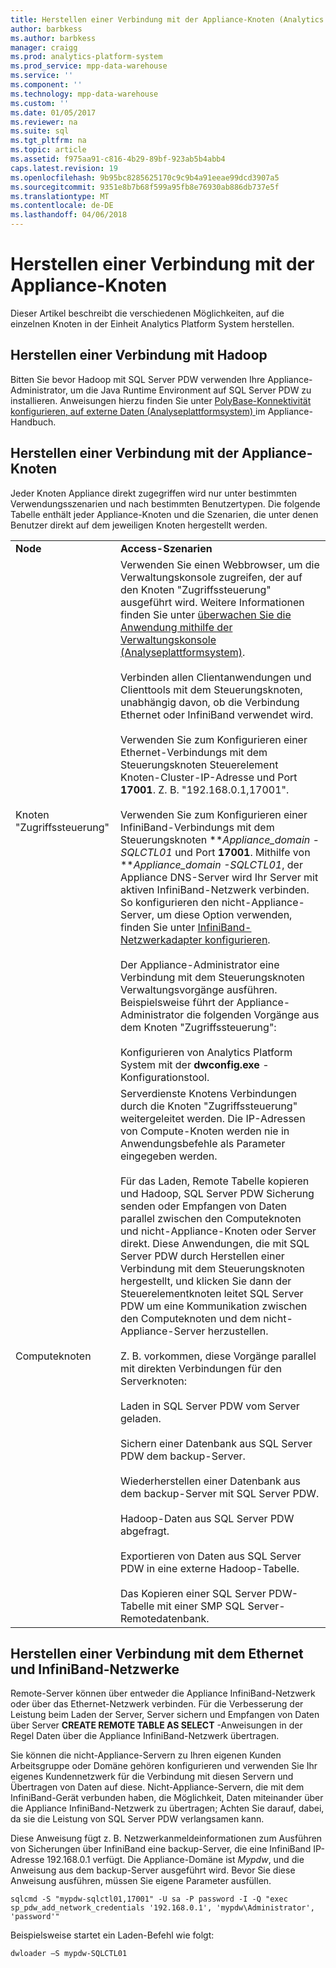 ```yaml
---
title: Herstellen einer Verbindung mit der Appliance-Knoten (Analytics Platform System)
author: barbkess
ms.author: barbkess
manager: craigg
ms.prod: analytics-platform-system
ms.prod_service: mpp-data-warehouse
ms.service: ''
ms.component: ''
ms.technology: mpp-data-warehouse
ms.custom: ''
ms.date: 01/05/2017
ms.reviewer: na
ms.suite: sql
ms.tgt_pltfrm: na
ms.topic: article
ms.assetid: f975aa91-c816-4b29-89bf-923ab5b4abb4
caps.latest.revision: 19
ms.openlocfilehash: 9b95bc8285625170c9c9b4a91eeae99dcd3907a5
ms.sourcegitcommit: 9351e8b7b68f599a95fb8e76930ab886db737e5f
ms.translationtype: MT
ms.contentlocale: de-DE
ms.lasthandoff: 04/06/2018
---
```

# <a name="connect-to-appliance-nodes"></a>Herstellen einer Verbindung mit der Appliance-Knoten
Dieser Artikel beschreibt die verschiedenen Möglichkeiten, auf die einzelnen Knoten in der Einheit Analytics Platform System herstellen.  
  
## <a name="connecting-with-hadoop"></a>Herstellen einer Verbindung mit Hadoop  
Bitten Sie bevor Hadoop mit SQL Server PDW verwenden Ihre Appliance-Administrator, um die Java Runtime Environment auf SQL Server PDW zu installieren. Anweisungen hierzu finden Sie unter [PolyBase-Konnektivität konfigurieren, auf externe Daten &#40;Analyseplattformsystem&#41; ](configure-polybase-connectivity-to-external-data.md) im Appliance-Handbuch.  
  
## <a name="ConnectingToIndividualNodes"></a>Herstellen einer Verbindung mit der Appliance-Knoten  
Jeder Knoten Appliance direkt zugegriffen wird nur unter bestimmten Verwendungsszenarien und nach bestimmten Benutzertypen. Die folgende Tabelle enthält jeder Appliance-Knoten und die Szenarien, die unter denen Benutzer direkt auf dem jeweiligen Knoten hergestellt werden.  
  
<!-- MISSING LINKS For information on the purpose of each node, see [Understanding SQL Server PDW &#40;SQL Server PDW&#41;](../sqlpdw/understanding-sql-server-pdw-sql-server-pdw.md).  -->  
  
|||  
|-|-|  
|**Node**|**Access-Szenarien**|  
|Knoten "Zugriffssteuerung"|Verwenden Sie einen Webbrowser, um die Verwaltungskonsole zugreifen, der auf den Knoten "Zugriffssteuerung" ausgeführt wird. Weitere Informationen finden Sie unter [überwachen Sie die Anwendung mithilfe der Verwaltungskonsole &#40;Analyseplattformsystem&#41;](monitor-the-appliance-by-using-the-admin-console.md).<br /><br />Verbinden allen Clientanwendungen und Clienttools mit dem Steuerungsknoten, unabhängig davon, ob die Verbindung Ethernet oder InfiniBand verwendet wird.<br /><br />Verwenden Sie zum Konfigurieren einer Ethernet-Verbindungs mit dem Steuerungsknoten Steuerelement Knoten-Cluster-IP-Adresse und Port **17001**. Z. B. "192.168.0.1,17001".<br /><br />Verwenden Sie zum Konfigurieren einer InfiniBand-Verbindungs mit dem Steuerungsknoten ***Appliance_domain *-SQLCTL01** und Port **17001**. Mithilfe von ***Appliance_domain *-SQLCTL01**, der Appliance DNS-Server wird Ihr Server mit aktiven InfiniBand-Netzwerk verbinden. So konfigurieren den nicht-Appliance-Server, um diese Option verwenden, finden Sie unter [InfiniBand-Netzwerkadapter konfigurieren](configure-infiniband-network-adapters.md).<br /><br />Der Appliance-Administrator eine Verbindung mit dem Steuerungsknoten Verwaltungsvorgänge ausführen. Beispielsweise führt der Appliance-Administrator die folgenden Vorgänge aus dem Knoten "Zugriffssteuerung":<br /><br />Konfigurieren von Analytics Platform System mit der **dwconfig.exe** -Konfigurationstool.|  
|Computeknoten|Serverdienste Knotens Verbindungen durch die Knoten "Zugriffssteuerung" weitergeleitet werden. Die IP-Adressen von Compute-Knoten werden nie in Anwendungsbefehle als Parameter eingegeben werden.<br /><br />Für das Laden, Remote Tabelle kopieren und Hadoop, SQL Server PDW Sicherung senden oder Empfangen von Daten parallel zwischen den Computeknoten und nicht-Appliance-Knoten oder Server direkt. Diese Anwendungen, die mit SQL Server PDW durch Herstellen einer Verbindung mit dem Steuerungsknoten hergestellt, und klicken Sie dann der Steuerelementknoten leitet SQL Server PDW um eine Kommunikation zwischen den Computeknoten und dem nicht-Appliance-Server herzustellen.<br /><br />Z. B. vorkommen, diese Vorgänge parallel mit direkten Verbindungen für den Serverknoten:<br /><br />Laden in SQL Server PDW vom Server geladen.<br /><br />Sichern einer Datenbank aus SQL Server PDW dem backup-Server.<br /><br />Wiederherstellen einer Datenbank aus dem backup-Server mit SQL Server PDW.<br /><br />Hadoop-Daten aus SQL Server PDW abgefragt.<br /><br />Exportieren von Daten aus SQL Server PDW in eine externe Hadoop-Tabelle.<br /><br />Das Kopieren einer SQL Server PDW-Tabelle mit einer SMP SQL Server-Remotedatenbank.|  
  
## <a name="connecting-to-the-ethernet-and-infiniband-networks"></a>Herstellen einer Verbindung mit dem Ethernet und InfiniBand-Netzwerke  
Remote-Server können über entweder die Appliance InfiniBand-Netzwerk oder über das Ethernet-Netzwerk verbinden. Für die Verbesserung der Leistung beim Laden der Server, Server sichern und Empfangen von Daten über Server **CREATE REMOTE TABLE AS SELECT** -Anweisungen in der Regel Daten über die Appliance InfiniBand-Netzwerk übertragen.  
  
Sie können die nicht-Appliance-Servern zu Ihren eigenen Kunden Arbeitsgruppe oder Domäne gehören konfigurieren und verwenden Sie Ihr eigenes Kundennetzwerk für die Verbindung mit diesen Servern und Übertragen von Daten auf diese. Nicht-Appliance-Servern, die mit dem InfiniBand-Gerät verbunden haben, die Möglichkeit, Daten miteinander über die Appliance InfiniBand-Netzwerk zu übertragen; Achten Sie darauf, dabei, da sie die Leistung von SQL Server PDW verlangsamen kann.  
  
Diese Anweisung fügt z. B. Netzwerkanmeldeinformationen zum Ausführen von Sicherungen über InfiniBand eine backup-Server, die eine InfiniBand IP-Adresse 192.168.0.1 verfügt. Die Appliance-Domäne ist *Mypdw*, und die Anweisung aus dem backup-Server ausgeführt wird. Bevor Sie diese Anweisung ausführen, müssen Sie eigene Parameter ausfüllen.  
  
```  
sqlcmd -S "mypdw-sqlctl01,17001" -U sa -P password -I -Q "exec sp_pdw_add_network_credentials '192.168.0.1', 'mypdw\Administrator', 'password'"  
```  
  
Beispielsweise startet ein Laden-Befehl wie folgt:  
  
```  
dwloader –S mypdw-SQLCTL01  
```  
  
<!-- MISSING LINKS ## See Also  
[Configure an External Windows System To Receive Remote Table Copies Using InfiniBand &#40;SQL Server PDW&#41;](../sqlpdw/configure-an-external-windows-system-to-receive-remote-table-copies-using-infiniband-sql-server-pdw.md)  
[Common Metadata Query Examples &#40;SQL Server PDW&#41;](../sqlpdw/common-metadata-query-examples-sql-server-pdw.md)  -->  
  
